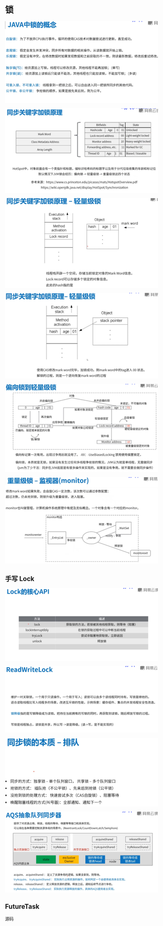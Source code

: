 # 锁

![](media/15679166078925/15679167370843.jpg)


![](media/15679166078925/15679184943340.jpg)


![](media/15679166078925/15679306849376.jpg)

![](media/15679166078925/15679306327815.jpg)

![](media/15679166078925/15679309158624.jpg)

![](media/15679166078925/15679310075674.jpg)

## 手写 Lock
![](media/15679166078925/15679317775465.jpg)




![](media/15679166078925/15679342580124.jpg)

![](media/15679166078925/15679452132109.jpg)

![](media/15679166078925/15679456020636.jpg)

## FutureTask

源码




